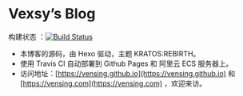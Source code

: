 # Vexsy’s Blog

构建状态 ：[![Build Status](https://www.travis-ci.org/vensing/vensing.github.io.svg?branch=source)](https://www.travis-ci.org/vensing/vensing.github.io)

- 本博客的源码，由 Hexo 驱动，主题 KRATOS:REBIRTH。
- 使用 Travis CI 自动部署到 Github Pages 和 阿里云 ECS 服务器上。
- 访问地址：[https://vensing.github.io](https://vensing.github.io) 和 [https://vensing.com](https://vensing.com) ，欢迎来访。


